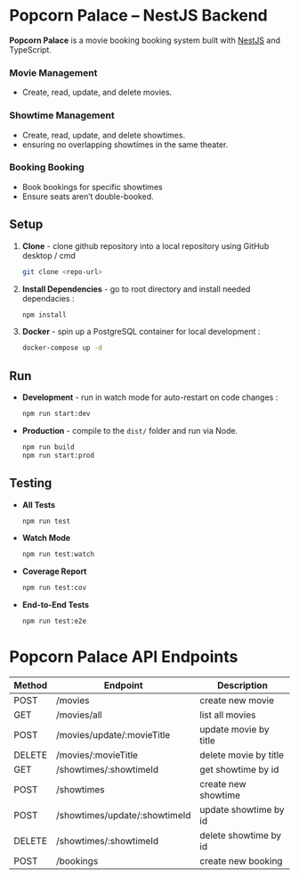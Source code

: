 
# Popcorn Palace – NestJS Backend

**Popcorn Palace** is a movie booking booking system built with [NestJS](https://docs.nestjs.com/) and TypeScript.

### **Movie Management**
- Create, read, update, and delete movies.  

### **Showtime Management**
- Create, read, update, and delete showtimes.
- ensuring no overlapping showtimes in the same theater.  

### **Booking Booking**
- Book bookings for specific showtimes
- Ensure seats aren’t double-booked.

## Setup

1. **Clone** - clone github repository into a local repository using GitHub desktop / cmd  
   ```bash
   git clone <repo-url>
   ```
2. **Install Dependencies** - go to root directory and install needed dependacies :
    ```bash
   npm install
   ```
      
3. **Docker** - spin up a PostgreSQL container for local development : 
   ```bash
   docker-compose up -d
   ```
   

## Run

- **Development** - run in watch mode for auto-restart on code changes :
  ```bash
  npm run start:dev
  ```
  
- **Production** - compile to the `dist/` folder and run via Node.
  ```bash
  npm run build
  npm run start:prod
  ```
  

## Testing

- **All Tests**  
  ```bash
  npm run test
  ```
- **Watch Mode**  
  ```bash
  npm run test:watch
  ```
- **Coverage Report**  
  ```bash
  npm run test:cov
  ```
- **End-to-End Tests**  
  ```bash
  npm run test:e2e
  ```

# Popcorn Palace API Endpoints

| Method | Endpoint                             | Description               |
| ------ | ------------------------------------ | ------------------------- |
| POST   | /movies                              | create new movie          |
| GET    | /movies/all                          | list all movies           |
| POST   | /movies/update/:movieTitle           | update movie by title     |
| DELETE | /movies/:movieTitle                  | delete movie by title     |
| GET    | /showtimes/:showtimeId               | get showtime by id        |
| POST   | /showtimes                           | create new showtime       |
| POST   | /showtimes/update/:showtimeId        | update showtime by id     |
| DELETE | /showtimes/:showtimeId               | delete showtime by id     |
| POST   | /bookings                            | create new booking        |

